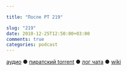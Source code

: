 ```yaml
---

title: "После РТ 219"

slug: "219"
date: 2010-12-25T12:50:00+03:00
comments: true
categories: podcast
---
```

[аудио](http://cdn.radio-t.com/rt219post.mp3) ● [пиратский torrent](http://pirates.radio-t.com/torrents/rt219post.mp3.torrent) ● [лог чата](http://chat.radio-t.com/logs/radio-t-219.html) ● [wiki](http://wiki.radio-t.com/%D0%9F%D0%BE%D1%81%D0%BB%D0%B5_%D0%A0%D0%A2_219)<audio src="http://cdn.radio-t.com/rt219post.mp3" preload="none">
